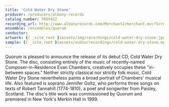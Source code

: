 ```yaml
---
title: 'Cold Water Dry Stone'
producer: /producers/albany-records
catalog_number: TROY422
recording_url: http://www.albanyrecords.com/Merchant2/merchant.mvc?Screen=PROD&Store_Code=AR&Product_Code=TROY422&Category_Code=WNR&Search=cold+water&Offset=&filter_cat=&exclude_word=&the_fieldlist=g.SRCH_CODE%7Cg.SRCH_NAME%7Cg.SRCH_PRICE%7Cg.SRCH_COMPOSER%7Cg.SRCH_CONTENTS&range_low=&range_high=&dopowersearch=1&SRCH_CATEGORY_HF=&PowerSearch_Begin_Only=
ensemble: /ensembles/quorum
conductor: 
artwork: {{ _site_root }}assets/img/recordings/cold-water-dry-stone.jpg
sample: {{ _site_root }}assets/audio/recordings/cold-water-dry-stone.mp3
---
```

Quorum is pleased to announce the release of its debut CD, Cold Water Dry Stone. The disc, consisting entirely of the music of recently-named Composer-in-Residence Evan Chambers, creatively occupies these "in-between spaces." Neither strictly classical nor strictly folk music, Cold Water Dry Stone nevertheless paints a broad portrait of Chambers' musical life. Also featured is soprano Jennifer Goltz, who performs three songs on texts of Robert Tannahill (1774-1810), a poet and songwriter from Paisley, Scotland. The disc's title work was commissioned by Quorum and premiered in New York's Merkin Hall in 1999.